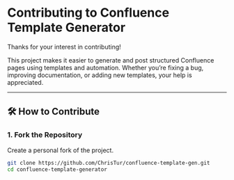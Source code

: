 # Contributing to Confluence Template Generator

Thanks for your interest in contributing!

This project makes it easier to generate and post structured Confluence pages using templates and automation. Whether you’re fixing a bug, improving documentation, or adding new templates, your help is appreciated.

---

## 🛠 How to Contribute

### 1. Fork the Repository
Create a personal fork of the project.

```bash
git clone https://github.com/ChrisTur/confluence-template-gen.git
cd confluence-template-generator
